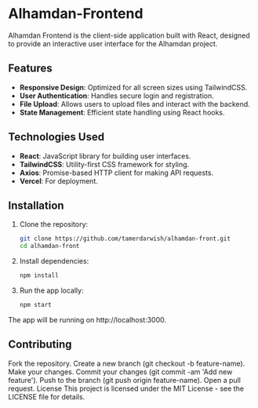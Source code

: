 # Alhamdan-Frontend

Alhamdan Frontend is the client-side application built with React, designed to provide an interactive user interface for the Alhamdan project.

## Features

- **Responsive Design**: Optimized for all screen sizes using TailwindCSS.
- **User Authentication**: Handles secure login and registration.
- **File Upload**: Allows users to upload files and interact with the backend.
- **State Management**: Efficient state handling using React hooks.

## Technologies Used

- **React**: JavaScript library for building user interfaces.
- **TailwindCSS**: Utility-first CSS framework for styling.
- **Axios**: Promise-based HTTP client for making API requests.
- **Vercel**: For deployment.

## Installation

1. Clone the repository:

   ```bash
   git clone https://github.com/tamerdarwish/alhamdan-front.git
   cd alhamdan-front

2. Install dependencies:

   ```bash
   npm install

3. Run the app locally:

   ```bash
   npm start

The app will be running on http://localhost:3000.


## Contributing

Fork the repository.
Create a new branch (git checkout -b feature-name).
Make your changes.
Commit your changes (git commit -am 'Add new feature').
Push to the branch (git push origin feature-name).
Open a pull request.
License
This project is licensed under the MIT License - see the LICENSE file for details.
